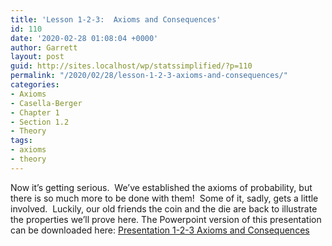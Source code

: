 ```yaml
---
title: 'Lesson 1-2-3:  Axioms and Consequences'
id: 110
date: '2020-02-28 01:08:04 +0000'
author: Garrett
layout: post
guid: http://sites.localhost/wp/statssimplified/?p=110
permalink: "/2020/02/28/lesson-1-2-3-axioms-and-consequences/"
categories:
- Axioms
- Casella-Berger
- Chapter 1
- Section 1.2
- Theory
tags:
- axioms
- theory
---
```


Now it&#8217;s getting serious.  We&#8217;ve established the axioms of probability, but there is so much more to be done with them!  Some of it, sadly, gets a little involved.  Luckily, our old friends the coin and the die are back to illustrate the properties we&#8217;ll prove here. The Powerpoint version of this presentation can be downloaded here: [Presentation 1-2-3 Axioms and Consequences](/lessons/Presentation-1-2-3-Axioms-and-Consequences.pptx)

<object data="/lessons/Presentation-1-2-3-Axioms-and-Consequences.pdf" width="1000" height="1000" type='application/pdf'/>